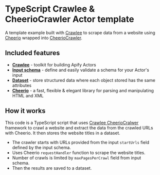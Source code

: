 # TypeScript Crawlee & CheerioCrawler Actor template

A template example built with [Crawlee](https://crawlee.dev) to scrape data from a website using [Cheerio](https://cheerio.js.org/) wrapped into [CheerioCrawler](https://crawlee.dev/api/cheerio-crawler/class/CheerioCrawler).

## Included features

- **[Crawlee](https://docs.apify.com/sdk/python/)** - toolkit for building Apify Actors
- **[Input schema](https://docs.apify.com/platform/actors/development/input-schema)** - define and easily validate a schema for your Actor's input
- **[Dataset](https://docs.apify.com/sdk/python/docs/concepts/storages#working-with-datasets)** - store structured data where each object stored has the same attributes
- **[Cheerio](https://cheerio.js.org/)** - a fast, flexible & elegant library for parsing and manipulating HTML and XML

## How it works

This code is a TypeScript script that uses [Crawlee CheerioCralwer](https://crawlee.dev/api/cheerio-crawler/class/CheerioCrawler) framework to crawl a website and extract the data from the crawled URLs with Cheerio. It then stores the website titles in a dataset.

- The crawler starts with URLs provided from the input `startUrls` field defined by the input schema.
- Uses Cheerio `requestHandler` function to scrape the website titles.
- Number of crawls is limited by `maxPagesPerCrawl` field from input schema.
- Then the results are saved to a dataset.
